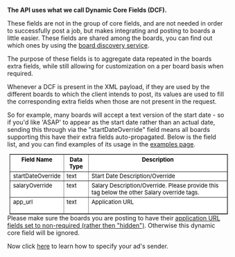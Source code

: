 <p><strong>The API uses what we call Dynamic Core Fields (DCF). </strong></p>
<p>These fields are not in the group of core fields, and are not needed in order to successfully post a job, but makes integrating and posting to boards a little easier. These fields are shared among the boards, you can find out which ones by using the <a href="https://github.com/oneworldmarket/idibu-api/blob/master/posting-api/spec-data.md">board discovery service</a>.</p>
<p>The purpose of these fields is to aggregate data repeated in the boards extra fields, while still allowing for customization on a per board basis when required.</p>
<p>Whenever a DCF is present in the XML payload, if they are used by the different boards to which the client intends to post, its values are used to fill the corresponding extra fields when those are not present in the request.</p>
<p>So for example, many boards will accept a text version of the start date - so if you&#39;d like &#39;ASAP&#39; to appear as the start date rather than an actual date, sending this through via the &quot;startDateOverride&quot; field means all boards supporting this have their extra fields auto-propagated. Below is the field list, and you can find examples of its usage in the <a href="https://github.com/oneworldmarket/idibu-api/tree/master/posting-api/examples">examples page</a>.</p>
<table align="center" border="1" cellpadding="2" cellspacing="2" style="font-size: 13px; color: black; background-color: white; margin-top: 0px; margin-right: 0px; margin-bottom: 0px; margin-left: 5px; " width="90%">
	<tbody>
		<tr valign="top">
			<th scope="col">
				Field Name</th>
			<th scope="col">
				Data Type</th>
			<th scope="col">
				Description</th>
		</tr>
		<tr valign="top">
			<td>
				startDateOverride</td>
			<td>
				text</td>
			<td>
				Start Date Description/Override</td>
		</tr>
		<tr valign="top">
			<td>
				salaryOverride</td>
			<td>
				text</td>
			<td>
				Salary&nbsp;Description/Override. Please provide this tag below the other Salary override tags.</td>
		</tr>
		<tr valign="top">
			<td>
				app_url</td>
			<td>
				text</td>
			<td>
				Application URL<br />
				&nbsp;</td>
		</tr>
	</tbody>
</table>
Please make sure the boards you are posting to have their <a href="http://support.idibu.com/default_import/Knowledgebase/Article/View/7/0/how-to-ensure-your-users-are-completing-non-required-fields">application URL fields set to non-required (rather then "hidden")</a>. Otherwise this dynamic core field will be ignored. 

Now click <a href="https://github.com/oneworldmarket/idibu-api/blob/master/posting-api/sender-tags.md">here</a> to learn how to specify your ad's sender.
